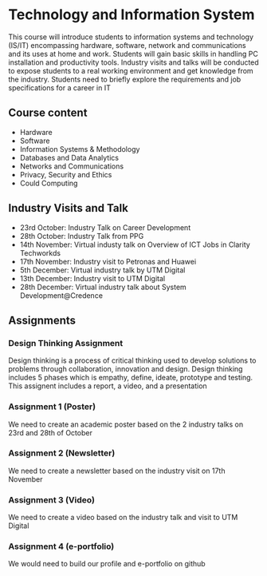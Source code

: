 # Technology and Information System
This course will introduce students to information systems and technology (IS/IT) encompassing hardware, software, network and communications and its uses at home and work. Students will gain basic skills in handling PC installation and productivity tools. Industry visits and talks will be conducted to expose students to a real working environment and get knowledge from the industry. Students need to briefly explore the requirements and job specifications for a career in IT

## Course content
- Hardware
- Software
- Information Systems & Methodology
- Databases and Data Analytics
- Networks and Communications
- Privacy, Security and Ethics
- Could Computing

## Industry Visits and Talk
- 23rd October: Industry Talk on Career Development
- 28th October: Industry Talk from PPG
- 14th November: Virtual industy talk on Overview of ICT Jobs in Clarity Techworkds
- 17th November: Industry visit to Petronas and Huawei
- 5th December: Virtual industry talk by UTM Digital
- 13th December: Industry visit to UTM Digital
- 28th December: Virtual industry talk about System Development@Credence

## Assignments
### Design Thinking Assignment
Design thinking is a process of critical thinking used to develop solutions to problems through collaboration, innovation and design.
Design thinking includes 5 phases which is empathy, define, ideate, prototype and testing.
This assignent includes a report, a video, and a presentation

### Assignment 1 (Poster)
We need to create an academic poster based on the 2 industry talks on 23rd and 28th of October

### Assignment 2 (Newsletter)
We need to create a newsletter based on the industry visit on 17th November

### Assignment 3 (Video)
We need to create a video based on the industry talk and visit to UTM Digital

### Assignment 4 (e-portfolio)
We would need to build our profile and e-portfolio on github
